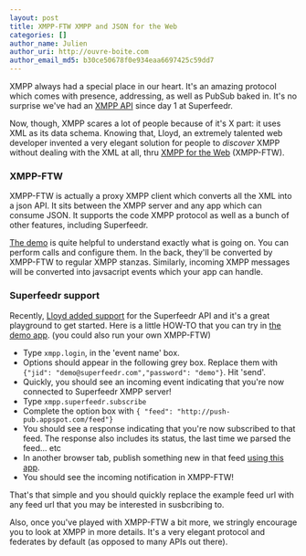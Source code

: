 ```yaml
---
layout: post
title: XMPP-FTW XMPP and JSON for the Web
categories: []
author_name: Julien
author_uri: http://ouvre-boite.com
author_email_md5: b30ce50678f0e934eaa6697425c59dd7
---
```


XMPP always had a special place in our heart. It's an amazing protocol which comes with presence, addressing, as well as PubSub baked in. It's no surprise we've had an [XMPP API](http://documentation.superfeedr.com/subscribers.html#xmpppubsub) since day 1 at Superfeedr.

Now, though, XMPP scares a lot of people because of it's X part: it uses XML as its data schema. Knowing that, Lloyd, an extremely talented web developer invented a very elegant solution for people to *discover* XMPP without dealing with the XML at all, thru [XMPP for the Web](https://xmpp-ftw.jit.su/) (XMPP-FTW).

### XMPP-FTW

XMPP-FTW is actually a proxy XMPP client which converts all the XML into a json API. It sits between the XMPP server and any app which can consume JSON. It supports the code XMPP protocol as well as a bunch of other features, including Superfeedr.

[The demo](https://xmpp-ftw.jit.su/demo) is quite helpful to understand exactly what is going on. You can perform calls and configure them. In the back, they'll be converted by XMPP-FTW to regular XMPP stanzas. Similarly, incoming XMPP messages will be converted into javsacript events which your app can handle.

### Superfeedr support

Recently, [Lloyd added support](http://www.evilprofessor.co.uk/615-xmpp-ftw-now-supports-superfeedr/) for the Superfeedr API and it's a great playground to get started. Here is a little HOW-TO that you can try in [the demo app](https://xmpp-ftw.jit.su/demo). (you could also run your own XMPP-FTW)

* Type `xmpp.login`, in the 'event name' box.
* Options should appear in the following grey box. Replace them with `{"jid": "demo@superfeedr.com","password": "demo"}`. Hit 'send'.
* Quickly, you should see an incoming event indicating that you're now connected to Superfeedr XMPP server!
* Type `xmpp.superfeedr.subscribe` 
* Complete the option box with `{ "feed": "http://push-pub.appspot.com/feed"}`
* You should see a response indicating that you're now subscribed to that feed. The response also includes its status, the last time we parsed the feed... etc
* In another browser tab, publish something new in that feed [using this app](http://push-pub.appspot.com/).
* You should see the incoming notification in XMPP-FTW!

That's that simple and you should quickly replace the example feed url with any feed url that you may be interested in susbcribing to.

Also, once you've played with XMPP-FTW a bit more, we stringly encourage you to look at XMPP in more details. It's a very elegant protocol and federates by default (as opposed to many APIs out there). 


